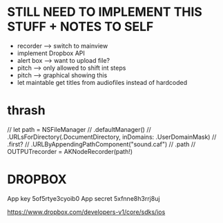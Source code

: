 # STILL NEED TO IMPLEMENT THIS STUFF + NOTES TO SELF

 - recorder —> switch to mainview
 - implement Dropbox API
 - alert box —> want to upload file?
 - pitch —> only allowed to shift int steps
 - pitch —> graphical showing this
 - let maintable get titles from audiofiles instead of hardcoded








# thrash

//        let path = NSFileManager
//            .defaultManager()
//            .URLsForDirectory(.DocumentDirectory, inDomains: .UserDomainMask)
//            .first?
//            .URLByAppendingPathComponent("sound.caf")
//            .path
//        OUTPUTrecorder = AKNodeRecorder(path!)

# DROPBOX

App key     5of5rtye3cyoib0
App secret  5xfnne8h3rrj8uj

https://www.dropbox.com/developers-v1/core/sdks/ios